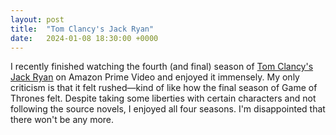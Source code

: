 ```yaml
---
layout: post
title:  "Tom Clancy's Jack Ryan"
date:   2024-01-08 18:30:00 +0000
---
```


I recently finished watching the fourth (and final) season of [Tom Clancy's Jack Ryan](https://www.imdb.com/title/tt5057054/) on Amazon Prime Video and enjoyed it immensely. My only criticism is that it felt rushed—kind of like how the final season of Game of Thrones felt. Despite taking some liberties with certain characters and not following the source novels, I enjoyed all four seasons. I'm disappointed that there won't be any more.
